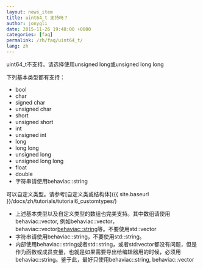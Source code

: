 ```yaml
---
layout: news_item
title: uint64_t 支持吗？
author: jonygli
date: 2015-11-26 19:48:00 +0800
categories: [faq]
permalink: /zh/faq/uint64_t/
lang: zh
---
```


uint64_t不支持。请选择使用unsigned long或unsigned long long

下列基本类型都有支持：

 - bool
 - char
 - signed char
 - unsigned char
 - short
 - unsigned short
 - int
 - unsigned int
 - long
 - long long
 - unsigned long
 - unsigned long long
 - float
 - double
 - 字符串请使用behaviac::string

可以自定义类型。请参考[自定义类或结构体]({{ site.baseurl }}/docs/zh/tutorials/tutorial6_customtypes/)

 - 上述基本类型以及自定义类型的数组也完美支持。其中数组请使用behaviac::vector, 例如behaviac::vector<bool>，behaviac::vector<behaviac::string>等。不要使用std::vector
 - 字符串请使用behaviac::string，不要使用std::string。
 - 内部使用behaviac::string或者std::string，或者std:vector都没有问题，但是作为函数或成员变量，也就是如果需要导出给编辑器用的时候，必须用behaviac::string。鉴于此，最好只使用behaviac::string, behaviac::vector
